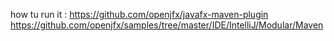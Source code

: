 how tu run it : 
https://github.com/openjfx/javafx-maven-plugin
https://github.com/openjfx/samples/tree/master/IDE/IntelliJ/Modular/Maven